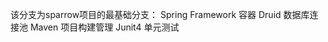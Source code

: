 该分支为sparrow项目的最基础分支：
Spring Framework	容器
Druid	            数据库连接池
Maven	            项目构建管理
Junit4              单元测试